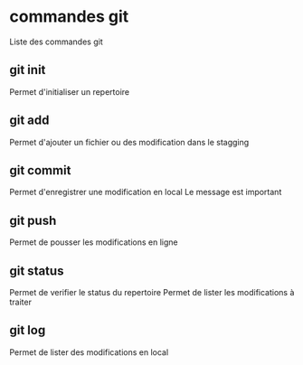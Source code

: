 # commandes git

Liste des commandes git

## git init
Permet d'initialiser un repertoire

## git add
Permet d'ajouter un fichier ou des modification dans le stagging

## git commit
Permet d'enregistrer une modification en local
Le message est important

## git push
Permet de pousser les modifications en ligne

## git status
Permet de verifier le status du repertoire
Permet de lister les modifications à traiter

## git log
Permet de lister des modifications en local

